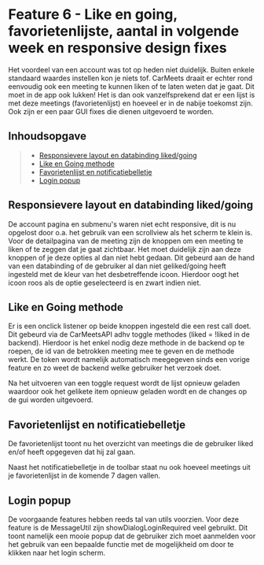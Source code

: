 # Feature 6 - Like en going, favorietenlijste, aantal in volgende week en responsive design fixes

Het voordeel van een account was tot op heden niet duidelijk. Buiten enkele standaard waardes instellen kon je niets tof. CarMeets draait er echter rond eenvoudig ook een meeting te kunnen liken of te laten weten dat je gaat. Dit moet in de app ook lukken! Het is dan ook vanzelfsprekend dat er een lijst is met deze meetings (favorietenlijst) en hoeveel er in de nabije toekomst zijn. Ook zijn er een paar GUI fixes die dienen uitgevoerd te worden.

## Inhoudsopgave

> - [Responsievere layout en databinding liked/going](#responsievere-layout-en-databinding-liked-going)
> - [Like en Going methode](#like-en-going-methode)
> - [Favorietenlijst en notificatiebelletje](#favorietenlijst-en-notificatiebelletje)
> - [Login popup](#login-popup)

## Responsievere layout en databinding liked/going

De account pagina en submenu's waren niet echt responsive, dit is nu opgelost door o.a. het gebruik van een scrollview als het scherm te klein is. Voor de detailpagina van de meeting zijn de knoppen om een meeting te liken of te zeggen dat je gaat zichtbaar. Het moet duidelijk zijn aan deze knoppen of je deze opties al dan niet hebt gedaan. Dit gebeurd aan de hand van een databinding of de gebruiker al dan niet geliked/going heeft ingesteld met de kleur van het desbetreffende icoon. Hierdoor oogt het icoon roos als de optie geselecteerd is en zwart indien niet.

## Like en Going methode

Er is een onclick listener op beide knoppen ingesteld die een rest call doet. Dit gebeurd via de CarMeetsAPI adhv toggle methodes (liked = !liked in de backend). Hierdoor is het enkel nodig deze methode in de backend op te roepen, de id van de betrokken meeting mee te geven en de methode werkt. De token wordt namelijk automatisch meegegeven sinds een vorige feature en zo weet de backend welke gebruiker het verzoek doet.

Na het uitvoeren van een toggle request wordt de lijst opnieuw geladen waardoor ook het gelikete item opnieuw geladen wordt en de changes op de gui worden uitgevoerd.

## Favorietenlijst en notificatiebelletje

De favorietenlijst toont nu het overzicht van meetings die de gebruiker liked en/of heeft opgegeven dat hij zal gaan.

Naast het notificatiebelletje in de toolbar staat nu ook hoeveel meetings uit je favorietenlijst in de komende 7 dagen vallen.

## Login popup

De voorgaande features hebben reeds tal van utils voorzien. Voor deze feature is de MessageUtil zijn showDialogLoginRequired veel gebruikt. Dit toont namelijk een mooie popup dat de gebruiker zich moet aanmelden voor het gebruik van een bepaalde functie met de mogelijkheid om door te klikken naar het login scherm.